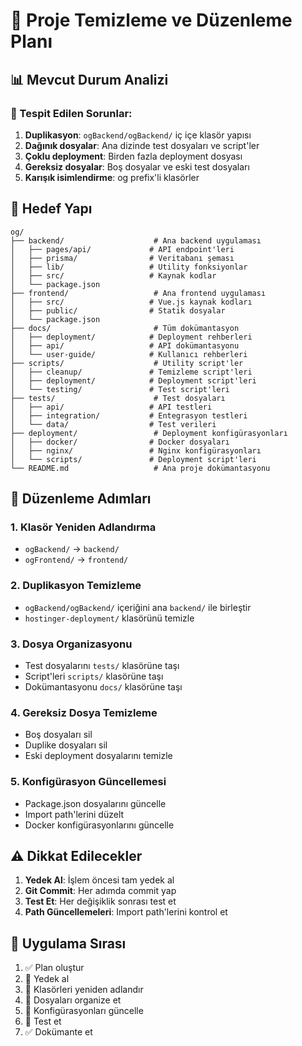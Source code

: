 # 🧹 Proje Temizleme ve Düzenleme Planı

## 📊 Mevcut Durum Analizi

### 🚨 Tespit Edilen Sorunlar:
1. **Duplikasyon**: `ogBackend/ogBackend/` iç içe klasör yapısı
2. **Dağınık dosyalar**: Ana dizinde test dosyaları ve script'ler
3. **Çoklu deployment**: Birden fazla deployment dosyası
4. **Gereksiz dosyalar**: Boş dosyalar ve eski test dosyaları
5. **Karışık isimlendirme**: og prefix'li klasörler

## 🎯 Hedef Yapı

```
og/
├── backend/                    # Ana backend uygulaması
│   ├── pages/api/             # API endpoint'leri
│   ├── prisma/                # Veritabanı şeması
│   ├── lib/                   # Utility fonksiyonlar
│   ├── src/                   # Kaynak kodlar
│   └── package.json
├── frontend/                   # Ana frontend uygulaması
│   ├── src/                   # Vue.js kaynak kodları
│   ├── public/                # Statik dosyalar
│   └── package.json
├── docs/                       # Tüm dokümantasyon
│   ├── deployment/            # Deployment rehberleri
│   ├── api/                   # API dokümantasyonu
│   └── user-guide/            # Kullanıcı rehberleri
├── scripts/                    # Utility script'ler
│   ├── cleanup/               # Temizleme script'leri
│   ├── deployment/            # Deployment script'leri
│   └── testing/               # Test script'leri
├── tests/                      # Test dosyaları
│   ├── api/                   # API testleri
│   ├── integration/           # Entegrasyon testleri
│   └── data/                  # Test verileri
├── deployment/                 # Deployment konfigürasyonları
│   ├── docker/                # Docker dosyaları
│   ├── nginx/                 # Nginx konfigürasyonları
│   └── scripts/               # Deployment script'leri
└── README.md                   # Ana proje dokümantasyonu
```

## 🔄 Düzenleme Adımları

### 1. Klasör Yeniden Adlandırma
- `ogBackend/` → `backend/`
- `ogFrontend/` → `frontend/`

### 2. Duplikasyon Temizleme
- `ogBackend/ogBackend/` içeriğini ana `backend/` ile birleştir
- `hostinger-deployment/` klasörünü temizle

### 3. Dosya Organizasyonu
- Test dosyalarını `tests/` klasörüne taşı
- Script'leri `scripts/` klasörüne taşı
- Dokümantasyonu `docs/` klasörüne taşı

### 4. Gereksiz Dosya Temizleme
- Boş dosyaları sil
- Duplike dosyaları sil
- Eski deployment dosyalarını temizle

### 5. Konfigürasyon Güncellemesi
- Package.json dosyalarını güncelle
- Import path'lerini düzelt
- Docker konfigürasyonlarını güncelle

## ⚠️ Dikkat Edilecekler

1. **Yedek Al**: İşlem öncesi tam yedek al
2. **Git Commit**: Her adımda commit yap
3. **Test Et**: Her değişiklik sonrası test et
4. **Path Güncellemeleri**: Import path'lerini kontrol et

## 🚀 Uygulama Sırası

1. ✅ Plan oluştur
2. 🔄 Yedek al
3. 🔄 Klasörleri yeniden adlandır
4. 🔄 Dosyaları organize et
5. 🔄 Konfigürasyonları güncelle
6. 🔄 Test et
7. ✅ Dokümante et 
